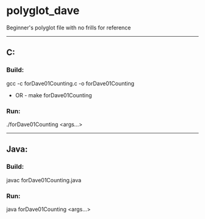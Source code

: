 # polyglot_dave

Beginner's polyglot file with no frills for reference

---
## C:
### Build:
gcc -c forDave01Counting.c -o forDave01Counting
- OR -
make forDave01Counting

### Run:
./forDave01Counting <args...>

---
## Java:
### Build:
javac forDave01Counting.java

### Run:
java forDave01Counting <args...>
